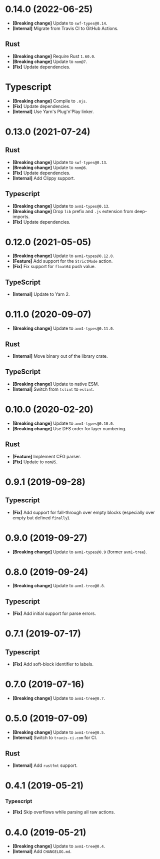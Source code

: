 # 0.14.0 (2022-06-25)

- **[Breaking change]** Update to `swf-types@0.14`.
- **[Internal]** Migrate from Travis CI to GitHub Actions.

## Rust

- **[Breaking change]** Require Rust `1.60.0`.
- **[Breaking change]** Update to `nom@7`.
- **[Fix]** Update dependencies.

# Typescript

- **[Breaking change]** Compile to `.mjs`.
- **[Fix]** Update dependencies.
- **[Internal]** Use Yarn's Plug'n'Play linker.

# 0.13.0 (2021-07-24)

## Rust

- **[Breaking change]** Update to `swf-types@0.13`.
- **[Breaking change]** Update to `nom@6`.
- **[Fix]** Update dependencies.
- **[Internal]** Add Clippy support.

## Typescript

- **[Breaking change]** Update to `avm1-types@0.13`.
- **[Breaking change]** Drop `lib` prefix and `.js` extension from deep-imports.
- **[Fix]** Update dependencies.

# 0.12.0 (2021-05-05)

- **[Breaking change]** Update to `avm1-types@0.12.0`.
- **[Feature]** Add support for the `StrictMode` action.
- **[Fix]** Fix support for `float64` push value.

## TypeScript

- **[Internal]** Update to Yarn 2.

# 0.11.0 (2020-09-07)

- **[Breaking change]** Update to `avm1-types@0.11.0`.

## Rust

- **[Internal]** Move binary out of the library crate.

## TypeScript

- **[Breaking change]** Update to native ESM.
- **[Internal]** Switch from `tslint` to `eslint`.

# 0.10.0 (2020-02-20)

- **[Breaking change]** Update to `avm1-types@0.10.0`.
- **[Breaking change]** Use DFS order for layer numbering.

## Rust

- **[Feature]** Implement CFG parser.
- **[Fix]** Update to `nom@5`.

# 0.9.1 (2019-09-28)

## Typescript

- **[Fix]** Add support for fall-through over empty blocks (especially over empty but defined `finally`).

# 0.9.0 (2019-09-27)

- **[Breaking change]** Update to `avm1-types@0.9` (former `avm1-tree`).

# 0.8.0 (2019-09-24)

- **[Breaking change]** Update to `avm1-tree@0.8`.

## Typescript

- **[Fix]** Add initial support for parse errors.

# 0.7.1 (2019-07-17)

## Typescript

- **[Fix]** Add soft-block identifier to labels.

# 0.7.0 (2019-07-16)

- **[Breaking change]** Update to `avm1-tree@0.7`.

# 0.5.0 (2019-07-09)

- **[Breaking change]** Update to `avm1-tree@0.5`.
- **[Internal]** Switch to `travis-ci.com` for CI.

## Rust

- **[Internal]** Add `rustfmt` support.

# 0.4.1 (2019-05-21)

### Typescript

- **[Fix]** Skip overflows while parsing all raw actions.

# 0.4.0 (2019-05-21)

- **[Breaking change]** Update to `avm1-tree@0.4`.
- **[Internal]** Add `CHANGELOG.md`.
